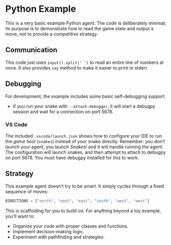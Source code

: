 # Python Example

This is a very basic example Python agent. The code is deliberately minimal; its purpose is to demonstrate how to read the game state and output a move, not to provide a competitive strategy.

## Communication

This code just uses `input().split(' ')` to read an entire line of numbers at once.
It also provides `say` method to make it easier to print to stderr.

## Debugging

For development, the example includes some basic self-debugging support.

- If you run your snake with `--attach-debugger`, it will start a debugpy session and wait for a connection on port 5678.

### VS Code

The included `.vscode/launch.json` shows how to configure your IDE to run the _game host_ (`snakes`) instead of your snake directly. Remember: you don’t launch your agent, you launch _Snakes!_ and it will handle running the agent.
The configuration will launch snakes, and then attempt to attach to debugpy on port 5678. You must have debugpy installed for this to work.

## Strategy

This example agent doesn't try to be smart. It simply cycles through a fixed sequence of moves:

```python
DIRECTIONS = ["north", "east", "east", "south", "west", "west"]
```

This is scaffolding for you to build on. For anything beyond a toy example, you’ll want to:

- Organize your code with proper classes and functions.
- Implement decision-making logic.
- Experiment with pathfinding and strategies.
